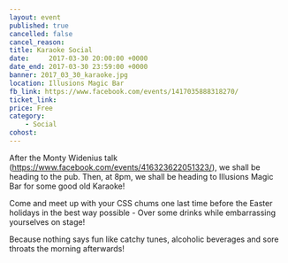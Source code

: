 ```yaml
---
layout: event
published: true
cancelled: false
cancel_reason:
title: Karaoke Social
date:     2017-03-30 20:00:00 +0000
date_end: 2017-03-30 23:59:00 +0000
banner: 2017_03_30_karaoke.jpg
location: Illusions Magic Bar
fb_link: https://www.facebook.com/events/1417035888318270/
ticket_link:
price: Free
category:
    - Social
cohost:
---
```


After the Monty Widenius talk (https://www.facebook.com/events/416323622051323/), we shall be heading to the pub. Then, at 8pm, we shall be heading to Illusions Magic Bar for some good old Karaoke!

Come and meet up with your CSS chums one last time before the Easter holidays in the best way possible - Over some drinks while embarrassing yourselves on stage!

Because nothing says fun like catchy tunes, alcoholic beverages and sore throats the morning afterwards!
